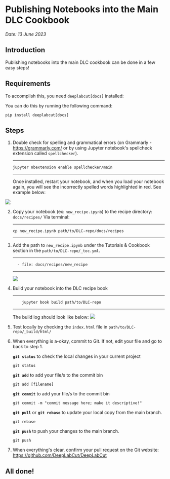 # Publishing Notebooks into the Main DLC Cookbook
*Date: 13 June 2023*


## Introduction
Publishing notebooks into the main DLC cookbook can be done in a few easy steps!

## Requirements
To accomplish this, you need `deeplabcut[docs]` installed:

You can do this by running the following command:
    
    pip install deeplabcut[docs]
    
    

## Steps
1. Double check for spelling and grammatical errors (on Grammarly - https://grammarly.com/ or by using Jupyter notebook's spellcheck extension called `spellchecker`).
    ***
    ```
    jupyter nbextension enable spellchecker/main
    ```
    ***
    Once installed, restart your notebook, and when you load your notebook again, you will see the incorrectly spelled words highlighted in red. See example below:

<img src="https://lh3.googleusercontent.com/pw/AIL4fc8RD-cyD-K_-0AHPiMiFVLwBq98_sPNo_DzNZwbEJ1ogS_f0GHVynW_ax8D3AJkNCtPhPQKHUbTPt64_2Up5W8ejsVgdSLf-8jAIzgsPnSwk0zVpiPG-VBgwn7VpxEcqEqor7TJBtlkvbP6Spob1BJyrIri5MqhX3A7IpyDqU2zGlfWnZNW7JWrvQj4ZxrjyBehyaaDJHiL-F5ru7aHqAP1BfXkYGdMqJcqsFs2ntslnGUPifSdEigv2Mrr5ZR_1U9OW5QlfGDKOIR4dacnrtZHKKQH03oUG3rnfQ8UMfu74gim_uqP3AXe1LIL2jlGe-5iSypFlvNuMNqZ7IobPUs66NhHuESf_hFxBhLQSKGER3H7UwCoh8LmrpM3817Fgfgghu7Vmb3OMx0A_vfg5acgvKtHFl7oC0c9Q_CeGPasATIzlFCwWdHF2snbEXAaZhOhCKuSI6CEK-ktoziqoJrqJLX9E38EceqpfwX0VZU8IEKLdshShUVmknH7QRYPAG18EwPy901bG8quOXOUrHdLMbA8aDhS70N5XVCtM58Gt2tJb0ehduNLlTpIySMJ17GVb_I5v8djlxQ7g1DFPbPGWHV9RDoUDhvOrIUaOeU1S3PVaVtt4i7VvFC5hqjQffig7kYge-zoE1nS2HCQ6Q_NnTQAT0HRKg1egQVj-sCMhSQjOPr9JEmy-2QNmUzCfJ_tA6jSWBRwC4VMatkmPYVRg4bzPE02NZNelHBYlDKO1UKnY3UwEr_sFtbghyK2Fe2mi5s3Xs39kp0mBXVxkd_bbnCNmGurRiM5fzrd4razkamDKGyU31oOGC9Wo3yxQqT7IJmnfRphdah1TqAUJftVQqXil9ksSFPOFLTOAL6earFNPAVvwA2Y_n6NETkdukXYcyz8uZBDJAZB0bVmT9rIohI=w1849-h304-s-no?authuser=0"></img>

2. Copy your notebook (ex: `new_recipe.ipynb`) to the recipe directory: `docs/recipes/`
    Via terminal:
    ***
    ```
    cp new_recipe.ipynb path/to/DLC-repo/docs/recipes
    ```
    ***
3. Add the path to `new_recipe.ipynb` under the Tutorials & Cookbook section in the `path/to/DLC-repo/_toc.yml`.
    ***
    ```
      - file: docs/recipes/new_recipe
    ```
    ***
    <img src="https://lh3.googleusercontent.com/pw/AIL4fc_mm8j6SnqYG9mLEEkpSNPk_jpM4p0Zyk5Pmie1c06JtOjbCRELwmfl4CxZx0-dxSF_p4DkXKSSl6comBhjgsLHMnAxYyYfgUVVYz9mwL-37Ol6sfdq4QYcjcs5NLqIP2SWZduyvjmoHpj5miJi0c773SgU_RUqCXqCJNFAHr5VxpM8Fz80K2hZHtNkh5hxBc1g4eyGGbM0wYVhQobEUnyveWzJ8lN-J4GMUPHUqh0Bf05Wjc1zdyDtxORzVZ-kIdwmZLKapo-FWG7zLAEa6BpdZpCluGFnnBPnPWtJnpaS4RvST7QBJLNpjiqgR-6NPBUcrHabo7G0RypI-KGJ9ayfw41GZ9U6GS0zJmUEHtAqyhuWyyyDV8hK4q2dy5el9TZ6OTiQ_wBJHfpzLmMiWzORfcDetXS3CCtLvnpT3kGUH8HWqsXHASVEvgNYlMvYObt7X9c7PcX51otfBheuKsQSfxVvPCrvRoVYFtYP-U1GCH8phL3D3kKYLOWdbIoI2NotIaMXp8HXNAle-AFE1snw964ISILKHFhrlbI_EEJQOgk0FmwScmBYLc37DmgjmMNNp5KZaugHJn48tNU4A108bCMfJaB95e_AeloBDIjtzKhkDcPpDRNC_FvUkKQSrjk0QSdM27WFMNH1ph0RW6tZRlZL3e_15ptt2Nowt_M4jbnINTyROKbQA6Xh8VCAh1twZhhFIj6LCURPXtmoMBXYst_V9u-W0cRIgNVV2jZuV2-uoCOpSJPW5z-cSiodGnes7XyqhCKysAAWpepsZPIZHWGwtjq56_txyoMBEV3ce0NaHx0lnrnzEq3-FSV0BAPCJR5WPeugNhDb6BypeFpYMRmEaFS75l7ChVqdcml8kEiP7mf-B10yyojenCn7hOz4AGAYROyxWUFEre1SobZY9NU=w1038-h541-s-no?authuser=0"></img>
4.  Build your notebook into the DLC recipe book
    ***
    ```
        jupyter book build path/to/DLC-repo
    ```
    ***
    The build log should look like below:
    <img src="https://lh3.googleusercontent.com/pw/AIL4fc97W2rW08Mgc2I8vL8qi-Oo_a9klpK0Cly-huhENBe7f8BhXOZzASkbkAe2MLxUkRSyn0SvQm5Dc48iHNCxVnTqONtamUwLKXBtRzkHFpNNcGJwqJDuBKZFuA07RKpHm88f-W59Z7aVpYvYOkllUZfkGpj86q6DcYAX9CAuOdDhcnUcuMoLnheOpKtGU12BMJionXoLUhhpumvf7H2G6WL8yPg5PG8_prrjcKLRLznH5K9LqqwoiHKllsdyqqWAr9yycnnhjzjtczbZF2N1aiBt866uvRnYLO1QWyBD8ThwPKD4v2bqIW3DNjhVzcFOKQZFSqDNMeurk2MLfErxnD5gVAe_0n4ULMdQmXGiG5exEYcpINChDelAvyrxXwV2k1O3mEP6u5aYiqyoy4qFq7XtcH2ERnwgwfCWZLXdbBmgQl9kWJxbpPbOhJ9GZJiHswvVzxhEQrtSTLGGMCbF0W5QJYCv5o0Rdv1FYhGDwcgzSNl1W_1iMFoqr7KtUsTDObIZfrpttwBOA5W_-ZD8mlN8G210-ChluZ5poZEjgulZ6K5QcjblRtJCZdxGXYGLH5D1IMd5QCvMEQfmlkmuexzbb45ZicOqlIWdRngfltWmt_WCE86xTN5pVNV2iEnWQySyZ4FCTTwKfbWwsjaxbV0CUcecJFe4pTkfaCGJ5lpFVFIZDh96SBkMW2ma4sOmelHQMwKw5Hvt9THI8V1OlOtukT7xdf6Daal5OcGJ-RWmbwrHJxWFnS974I9FskWoateZw-P_8u8Qi7astUdbPR8zIOUt6iCgTVYlHfzKKhhJG54LL946tqDLVTuGFXo8rci58vQHk3Z8jhLAP0rAmqaILRoYrnsZI9GyuzkNvkwDM7jzstPAjkBy_9PTfJC04Ycw1nNOS5OnQEodxztU_0XGvQ8=w1387-h405-s-no?authuser=0"></img>

5. Test locally by checking the `index.html` file in `path/to/DLC-repo/_build/html/`

6. When everything is a-okay, commit to Git. If not, edit your file and go to back to step 1.
    
    **`git status`** to check the local changes in your current project
    ```
    git status
    ```
    **`git add`** to add your file/s to the commit bin
    ```
    git add [filename]
    ```
    
    **`git commit`** to add your file/s to the commit bin
    ```
    git commit -m "commit message here; make it descriptive!"
    ```
    **`git pull`** or **`git rebase`** to update your local copy from the main branch.
    ```
    git rebase
    ```
    **`git push`** to push your changes to the main branch.
    ```
    git push
    ```
7. When everything's clear, confirm your pull request on the Git website: https://github.com/DeepLabCut/DeepLabCut

## All done!

